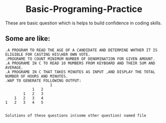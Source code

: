
<h1 style="text-align:center">Basic-Programing-Practice</h1>
These are basic question which is helps to build confidence in coding skills.

## Some are like:
```
.A PROGRAM TO READ THE AGE OF A CANDIDATE AND DETERMINE WHTHER IT IS ELIGIBLE FOR CASTING HIS\HER OWN VOTE.
.PROGRAME TO COUNT MINIMUM NUMBER OF DENOMINATION FOR GIVEN AMOUNT.
.A PROGRAME IN C TO READ 10 MUMBERS FROM KEYBOARD AND THEIR SUM AND AVERAGE.
.A PROGRAME IN C THAT TAKES MINUTES AS INPUT ,AND DISPLAY THE TOTAL NUMBER OF HOURS AND MINUTES.
.WAP TO GENERATE FOLLOWING OUTPUT:
  		       		1
			1	2
		1	2	3
	1	2	3	4
1	2	3	4	5

 
Solutions of these questions in(some other question) named file
````
